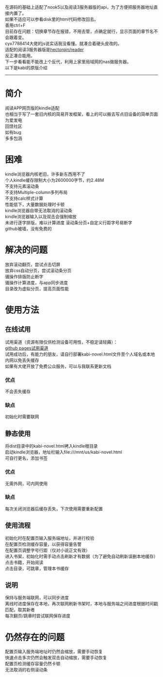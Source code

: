 在源码的基础上适配了nook5以及阅读3服务器版的api，为了方便把服务器地址直接内置了。  
如果不适应可以参看disk里的html代码修改回去。  
善用ctrl+F  
目前存在问题：切换章节存在报错，不用去管，点确定就行，显示页面的章节名不会跟着变。  
cyx7788414大佬的js说实话我没看懂。就凑合着硬头皮改的。  
适配的阅读3服务器版是[hectorqin/reader](https://github.com/hectorqin/reader/tree/master)  
反正凑合能用。  
下一步看看能不能改上个反代，利用上家里局域网的nas做服务器。  
以下是kabi的原版介绍

-------------------------------------------------------------
# 简介  
阅读APP网页版的kindle适配  
也相当于写了一套旧内核的简易开发框架，看上的可以搬去写点旧设备的简单页面  
为爱发电   
回馈社区   
如有bug   
多多包涵     

# 困难  
kindle浏览器内核老旧，许多新东西用不了  
个人kindle缓存限制大小为2600000字节，约2.48M  
不支持元素滚动条  
不支持Multiple-column多列布局  
不支持calc样式计算  
性能低下，大量数据处理时卡顿  
kindle浏览器自带无法取消的滚动条  
kindle浏览器输入以及双击会强制缩放  
未进行逐字排版，难以计算进度
滚动条分页+自定义行距字号易断字  
github被墙，没有免费的

# 解决的问题  
放弃滚动翻页，尝试点击切屏  
放弃css自动分页，尝试滚动条分页  
骚操作排版防止断字  
骚操作计算进度，与app同步进度  
目录改为虚拟分页，提高页面性能

# 使用方法  

## 在线试用  
试用渠道（资源有限仅供检测设备可用性，不稳定请轻薅）：  
[github pages试用渠道](https://cyx7788414.github.io/kabi-novel.html)  
试用成功后，有能力的朋友，请自行部署kabi-novel.html文件至个人域名或本地内网以免丢失缓存  
如果有大佬开放了免费公众服务，可以与我联系更新文档    
### 优点  
不会丢失缓存   
### 缺点  
初始化时需要联网  

## 静态使用  
将dist目录中的kabi-novel.html拷入kindle根目录  
启动kindle浏览器，地址栏输入file:///mnt/us/kabi-novel.html  
可自行更名，添加书签  
### 优点    
无需外网，可内网使用  
### 缺点  
每次关闭浏览器后缓存丢失，下次使用需要重新配置  

## 使用流程  
初始化时在配置页输入服务端地址，并进行校验  
在配置页检测缓存容量，以获得容量告警  
在配置页调整字号行距（仅对小说正文有效）  
进入书架，初始化时需手动点击刷新才有数据（为了避免自动刷新误删本地缓存）  
点击书籍，开始阅读  
点击目录，可跳章，管理本书缓存  

## 说明  
保持与服务端联网，可以同步进度  
离线时进度保存在本地，再次联网刷新书架时，本地与服务端之间进度根据时间戳匹配，取其新者  
每次翻页/跳章时尝试联网保存进度  

# 仍然存在的问题  
配置页输入服务端地址时仍然会缩放，需要手动恢复  
快速点击多次仍然会触发双击自动缩放，需要手动恢复  
配置页检测缓存容量仍然卡顿  
无法取消的右侧滚动条  

